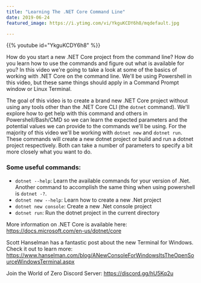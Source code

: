 ```yaml
---
title: "Learning The .NET Core Command Line"
date: 2019-06-24
featured_image: https://i.ytimg.com/vi/YkguKCDY6h8/mqdefault.jpg

---
```


{{% youtube id="YkguKCDY6h8" %}}

How do you start a new .NET Core project from the command line? How do you learn how to use the commands and figure out what is available for you? In this video we're going to take a look at some of the basics of working with .NET Core on the command line. We'll be using Powershell in this video, but these same things should apply in a Command Prompt window or Linux Terminal.

The goal of this video is to create a brand new .NET Core project without using any tools other than the .NET Core CLI (the `dotnet` command). We'll explore how to get help with this command and others in Powershell/Bash/CMD so we can learn the expected parameters and the potential values we can provide to the commands we'll be using. For the majority of this video we'll be working with `dotnet new` and `dotnet run`. These commands will create a new dotnet project or build and run a dotnet project respectively. Both can take a number of parameters to specify a bit more closely what you want to do.

### Some useful commands:

* `dotnet --help`: Learn the available commands for your version of .Net. Another command to accomplish the same thing when using powershell is `dotnet -?`.
* `dotnet new --help`: Learn how to create a new .Net project
* `dotnet new console`: Create a new .Net console project
* `dotnet run`: Run the dotnet project in the current directory

More information on .NET Core is available here: https://docs.microsoft.com/en-us/dotnet/core

Scott Hanselman has a fantastic post about the new Terminal for Windows. Check it out to learn more: https://www.hanselman.com/blog/ANewConsoleForWindowsItsTheOpenSourceWindowsTerminal.aspx

Join the World of Zero Discord Server: https://discord.gg/hU5Kq2u